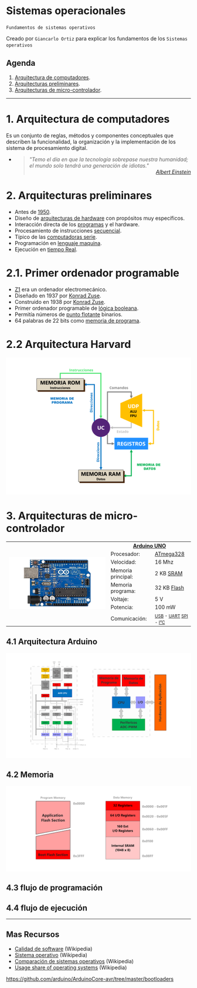# Sistemas operacionales
<p><code>Fundamentos de sistemas operativos</code></p>
<p>Creado por <code>Giancarlo Ortiz</code> para explicar los fundamentos de los <code>Sistemas operativos</code></p>

## Agenda
1. [Arquitectura de computadores](#1-arquitectura-de-computadores).
1. [Arquitecturas preliminares](#2-arquitecturas-preliminares).
1. [Arquitecturas de micro-controlador](#5-arquitecturas-de-micro-controlador).


---
# 1. Arquitectura de computadores
Es un conjunto de reglas, métodos y componentes conceptuales que describen la funcionalidad, la organización y la implementación de los sistema de procesamiento digital.
 
* ><i>"Temo el día en que la tecnología sobrepase nuestra humanidad; el mundo solo tendrá una generación de idiotas."</i><br>
<cite style="display:block; text-align: right">[Albert Einstein](https://es.wikipedia.org/wiki/Albert_Einstein)</cite>


# 2. Arquitecturas preliminares
* Antes de [1950][1_0].
* Diseño de [arquitecturas de hardware][1_1] con propósitos muy específicos.
* Interacción directa de los [programas][1_2] y el hardware.
* Procesamiento de instrucciones [secuencial][1_3].
* Típico de las [computadoras serie][1_4].
* Programación en [lenguaje maquina][1_5].
* Ejecución en [tiempo Real][1_6].

# 2.1. Primer ordenador programable
* [Z1][11_0] era un ordenador electromecánico.
* Diseñado en 1937 por [Konrad Zuse][11_1].
* Construido en 1938 por [Konrad Zuse][11_1].
* Primer ordenador programable de [lógica booleana][11_2].
* Permitía números de [punto flotante][11_3] binarios.
* 64 palabras de 22 bits como [memoria de programa][11_4].

# 2.2 Arquitectura Harvard
![Arquitectura Z1](img/z1_architecture.svg "Arquitectura Z1")


# 3. Arquitecturas de micro-controlador

<table>
	<tr >
	    <td rowspan="9"> <img src="img/arduino_uno.png" alt="Arduino Uno"> </td>
	    <td colspan="2" style="text-align: center;">
            <a href="https://es.wikipedia.org/wiki/Arduino_Uno">
                <b>Arduino UNO</b>
            </a>
        </td>
	</tr>
    <tr >
	    <td>Procesador:</td>
	    <td><a href="https://es.wikipedia.org/wiki/Atmega328">ATmega328</a> </td>
	</tr>
    <tr >
	    <td>Velocidad:</td>
	    <td>16 Mhz</td>
	</tr>
    <tr >
	    <td>Memoria principal:</td>
	    <td>2 KB 
            <a href="https://es.wikipedia.org/wiki/SRAM">SRAM</a>
        </td>
	</tr>
    <tr >
	    <td>Memoria programa:</td>
	    <td>32 KB 
            <a href="https://es.wikipedia.org/wiki/Memoria_flash">Flash</a>
        </td>
	</tr>
    <tr >
	    <td>Voltaje:</td>
	    <td>5 V</td>
	</tr>
        <tr >
	    <td>Potencia:</td>
	    <td>100 mW</td>
	</tr>
    <tr >
	    <td>Comunicación:</td>
	    <td><small>
            <a href="https://es.wikipedia.org/wiki/Universal_Serial_Bus">USB</a> -
            <a href="https://es.wikipedia.org/wiki/Universal_Asynchronous_Receiver-Transmitter">UART</a>
            <a href="https://es.wikipedia.org/wiki/Serial_Peripheral_Interface">SPI</a> -
            <a href="https://es.wikipedia.org/wiki/I%C2%B2C">I²C</a></small>
        </td>
	</tr>
</table>


## 4.1 Arquitectura Arduino
![Arquitectura Arduino](img/arduino_architecture.svg "Arquitectura Arduino")

## 4.2 Memoria
![Arquitectura Arduino](img/arduino_memory.svg "Memory Arduino")

## 4.3 flujo de programación 




## 4.4 flujo de ejecución 

[1_0]:https://es.wikipedia.org/wiki/Categor%C3%ADa:Ordenadores_de_la_d%C3%A9cada_de_1940
[1_1]:https://es.wikipedia.org/wiki/Arquitectura_de_computadoras
[1_2]:https://es.wikipedia.org/wiki/Programa_inform%C3%A1tico
[1_3]:https://es.wikipedia.org/wiki/Estructuras_de_control#Ejecuci%C3%B3n_secuencial
[1_4]:https://en.wikipedia.org/wiki/Serial_computer
[1_5]:https://es.wikipedia.org/wiki/Lenguaje_de_m%C3%A1quina
[1_6]:https://es.wikipedia.org/wiki/Tiempo_real
[11_0]:https://es.wikipedia.org/wiki/Z1
[11_1]:https://es.wikipedia.org/wiki/Konrad_Zuse
[11_2]:https://es.wikipedia.org/wiki/%C3%81lgebra_de_Boole
[11_3]:https://es.wikipedia.org/wiki/Coma_flotante
[11_4]:https://es.wikipedia.org/wiki/Memoria_de_solo_lectura

---
## Mas Recursos
- [Calidad de software](https://es.wikipedia.org/wiki/Calidad_de_software) (Wikipedia)
- [Sistema operativo](https://es.wikipedia.org/wiki/Sistema_operativo) (Wikipedia)
- [Comparación de sistemas operativos](https://es.wikipedia.org/wiki/Anexo:Comparaci%C3%B3n_de_sistemas_operativos) (Wikipedia)
- [Usage share of operating systems](https://en.wikipedia.org/wiki/Usage_share_of_operating_systems) (Wikipedia)

<https://github.com/arduino/ArduinoCore-avr/tree/master/bootloaders>